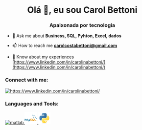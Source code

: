 <h1 align="center">Olá 👋, eu sou Carol Bettoni</h1>
<h3 align="center">Apaixonada por tecnologia</h3>

- 💬 Ask me about **Business, SQL, Pyhton, Excel, dados**

- 📫 How to reach me **carolcostabettoni@gmail.com**

- 📄 Know about my experiences [https://www.linkedin.com/in/carolinabettoni/](https://www.linkedin.com/in/carolinabettoni/)

<h3 align="left">Connect with me:</h3>
<p align="left">
<a href="https://linkedin.com/in/https://www.linkedin.com/in/carolinabettoni/" target="blank"><img align="center" src="https://raw.githubusercontent.com/rahuldkjain/github-profile-readme-generator/master/src/images/icons/Social/linked-in-alt.svg" alt="https://www.linkedin.com/in/carolinabettoni/" height="30" width="40" /></a>
</p>

<h3 align="left">Languages and Tools:</h3>
<p align="left"> <a href="https://www.mathworks.com/" target="_blank" rel="noreferrer"> <img src="https://upload.wikimedia.org/wikipedia/commons/2/21/Matlab_Logo.png" alt="matlab" width="40" height="40"/> </a> <a href="https://www.mysql.com/" target="_blank" rel="noreferrer"> <img src="https://raw.githubusercontent.com/devicons/devicon/master/icons/mysql/mysql-original-wordmark.svg" alt="mysql" width="40" height="40"/> </a> <a href="https://www.python.org" target="_blank" rel="noreferrer"> <img src="https://raw.githubusercontent.com/devicons/devicon/master/icons/python/python-original.svg" alt="python" width="40" height="40"/> </a> </p>
